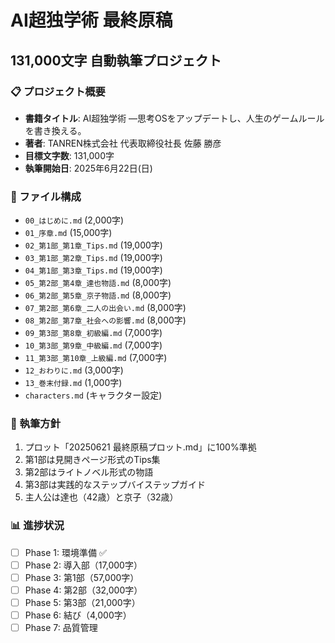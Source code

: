 # AI超独学術 最終原稿
## 131,000文字 自動執筆プロジェクト

### 📋 プロジェクト概要
- **書籍タイトル**: AI超独学術 ―思考OSをアップデートし、人生のゲームルールを書き換える。
- **著者**: TANREN株式会社 代表取締役社長 佐藤 勝彦
- **目標文字数**: 131,000字
- **執筆開始日**: 2025年6月22日(日)

### 📂 ファイル構成
- `00_はじめに.md` (2,000字)
- `01_序章.md` (15,000字)
- `02_第1部_第1章_Tips.md` (19,000字)
- `03_第1部_第2章_Tips.md` (19,000字)
- `04_第1部_第3章_Tips.md` (19,000字)
- `05_第2部_第4章_達也物語.md` (8,000字)
- `06_第2部_第5章_京子物語.md` (8,000字)
- `07_第2部_第6章_二人の出会い.md` (8,000字)
- `08_第2部_第7章_社会への影響.md` (8,000字)
- `09_第3部_第8章_初級編.md` (7,000字)
- `10_第3部_第9章_中級編.md` (7,000字)
- `11_第3部_第10章_上級編.md` (7,000字)
- `12_おわりに.md` (3,000字)
- `13_巻末付録.md` (1,000字)
- `characters.md` (キャラクター設定)

### 🎯 執筆方針
1. プロット「20250621 最終原稿プロット.md」に100%準拠
2. 第1部は見開きページ形式のTips集
3. 第2部はライトノベル形式の物語
4. 第3部は実践的なステップバイステップガイド
5. 主人公は達也（42歳）と京子（32歳）

### 📊 進捗状況
- [ ] Phase 1: 環境準備 ✅
- [ ] Phase 2: 導入部（17,000字）
- [ ] Phase 3: 第1部（57,000字）
- [ ] Phase 4: 第2部（32,000字）
- [ ] Phase 5: 第3部（21,000字）
- [ ] Phase 6: 結び（4,000字）
- [ ] Phase 7: 品質管理
